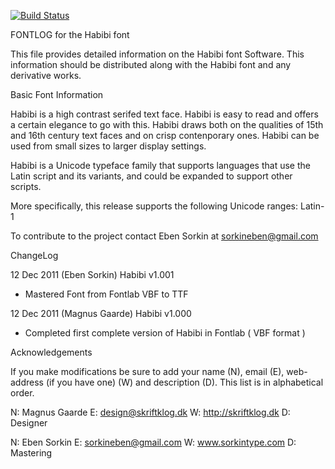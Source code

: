 [![Build Status](https://travis-ci.org/fontdirectory/habibi.svg?branch=master)](https://travis-ci.org/fontdirectory/habibi)

FONTLOG for the Habibi font

This file provides detailed information on the Habibi font Software.
This information should be distributed along with the Habibi font
and any derivative works.

Basic Font Information

Habibi is a high contrast serifed text face. Habibi is easy to 
read and offers a certain elegance to go with this. Habibi draws 
both on the qualities of 15th and 16th century text faces and 
on crisp contenporary ones. Habibi can be used from small 
sizes to larger display settings.

Habibi is a Unicode typeface family that supports languages 
that use the Latin script and its variants, and could be 
expanded to support other scripts.

More specifically, this release supports the following 
Unicode ranges: Latin-1

To contribute to the project contact Eben Sorkin 
at sorkineben@gmail.com

ChangeLog

12 Dec 2011 (Eben Sorkin) Habibi v1.001
- Mastered Font from Fontlab VBF to TTF

12 Dec 2011 (Magnus Gaarde) Habibi v1.000
- Completed first complete version of Habibi in 
  Fontlab ( VBF format )

Acknowledgements

If you make modifications be sure to add your name (N), 
email (E), web-address (if you have one) (W) and 
description (D). This list is in alphabetical order.

N: Magnus Gaarde
E: design@skriftklog.dk
W: http://skriftklog.dk
D: Designer

N: Eben Sorkin
E: sorkineben@gmail.com
W: www.sorkintype.com
D: Mastering
